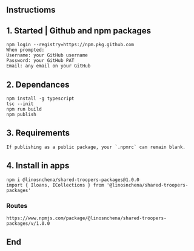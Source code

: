 ## Instructioms

## 1. Started | Github and npm packages

```
npm login --registry=https://npm.pkg.github.com
When prompted:
Username: your GitHub username
Password: your GitHub PAT
Email: any email on your GitHub
```

## 2. Dependances

```
npm install -g typescript
tsc --init
npm run build
npm publish
```

## 3. Requirements

```
If publishing as a public package, your `.npmrc` can remain blank.
```

## 4. Install in apps

```
npm i @linosnchena/shared-troopers-packages@1.0.0
import { Iloans, ICollections } from '@linosnchena/shared-troopers-packages'
```

### Routes

```
https://www.npmjs.com/package/@linosnchena/shared-troopers-packages/v/1.0.0

```

## End
